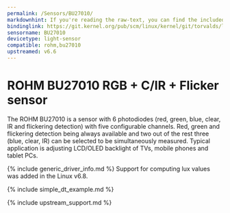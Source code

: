 ```yaml
---
permalink: /Sensors/BU27010/
markdownhint: If you're reading the raw-text, you can find the included stuff from the _includes folder. Or you can head to the pages in https://rohmsemiconductor.github.io/Linux-Kernel-Sensor-Drivers/
bindinglink: https://git.kernel.org/pub/scm/linux/kernel/git/torvalds/linux.git/tree/Documentation/devicetree/bindings/iio/light/rohm,bu27010.yaml
sensorname: BU27010
devicetype: light-sensor
compatible: rohm,bu27010
upstreamed: v6.6
---
```


# ROHM BU27010 RGB + C/IR + Flicker sensor

The ROHM BU27010 is a sensor with 6 photodiodes (red, green, blue, clear,
IR and flickering detection) with five configurable channels. Red, green
and flickering detection being always available and two out of the rest
three (blue, clear, IR) can be selected to be simultaneously measured.
Typical application is adjusting LCD/OLED backlight of TVs, mobile phones
and tablet PCs.

{% include generic_driver_info.md %}
Support for computing lux values was added in the Linux v6.8.

{% include simple_dt_example.md %}

{% include upstream_support.md %}
